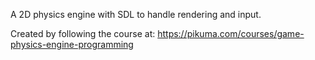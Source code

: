 A 2D physics engine with SDL to handle rendering and input.

Created by following the course at: https://pikuma.com/courses/game-physics-engine-programming
